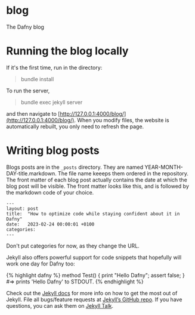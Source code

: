 # blog
The Dafny blog

# Running the blog locally

If it's the first time, run in the directory:

> bundle install

To run the server,

> bundle exec jekyll server

and then navigate to [http://127.0.0.1:4000/blog/](http://127.0.0.1:4000/blog/).
When you modify files, the website is automatically rebuilt, you only need to refresh the page.

# Writing blog posts

Blogs posts are in the `_posts` directory. They are named YEAR-MONTH-DAY-title.markdown.
The file name keeeps them ordered in the repository.
The front matter of each blog post actually contains the date at which the blog post will be visible.
The front matter looks like this, and is followed by the markdown code of your choice.
```
---
layout: post
title:  "How to optimize code while staying confident about it in Dafny"
date:   2023-02-24 00:00:01 +0100
categories: 
---
```
Don't put categories for now, as they change the URL.

Jekyll also offers powerful support for code snippets that hopefully will work one day for Dafny too:

{% highlight dafny %}
method Test() {
  print "Hello Dafny";
  assert false;
}
#=> prints 'Hello Dafny' to STDOUT.
{% endhighlight %}

Check out the [Jekyll docs][jekyll-docs] for more info on how to get the most out of Jekyll. File all bugs/feature requests at [Jekyll’s GitHub repo][jekyll-gh]. If you have questions, you can ask them on [Jekyll Talk][jekyll-talk].

[jekyll-docs]: https://jekyllrb.com/docs/home
[jekyll-gh]:   https://github.com/jekyll/jekyll
[jekyll-talk]: https://talk.jekyllrb.com/
